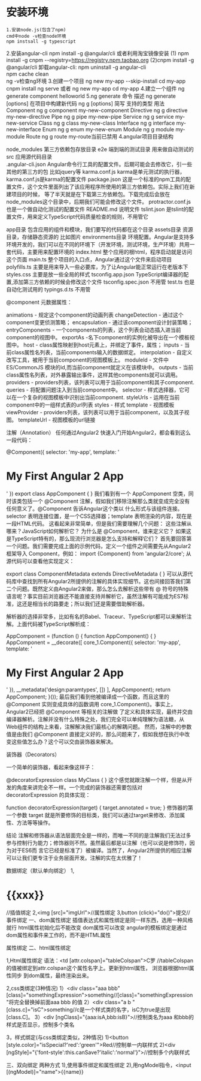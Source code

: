# 安装环境
    1.安装node.js(包含了npm)
    cmd中node -v检查node环境
    npm instsall -g typescript
2.安装angular-cli
  npm install -g @angular/cli
  或者利用淘宝镜像安装
 (1) npm install -g cnpm 
  --registry=https://registry.npm.taobao.org
 (2)cnpm install -g @angular/cli
 卸载angular-cli:
       npm uninstall -g angular-cli  
       npm cache clean  
ng -v检查ng环境
3.创建一个项目
ng new my-app --skip-install
cd my-app
cnpm install
ng serve
或者
ng new my-app
cd my-app
4.建立一个组件
ng generate component helloworld
5.ng generate
命令	描述
ng generate <type> [options]	在项目中构建新代码
ng g <type> [options]	简写
支持的类型	用法
Component	    ng g component my-new-component
Directive   	ng g directive my-new-directive
Pipe	        ng g pipe my-new-pipe
Service     	ng g service my-new-service
Class	        ng g class my-new-class
Interface	    ng g interface my-new-interface
Enum	        ng g enum my-new-enum
Module	      ng g module my-module
Route	        ng g route my-route当前已禁用
4.angular项目目录结构

node_modules        第三方依赖包存放目录
e2e                 端到端的测试目录  用来做自动测试的
src                 应用源代码目录  
.angular-cli.json   Angular命令行工具的配置文件。后期可能会去修改它，引一些其他的第三方的包  比如jquery等
karma.conf.js       karma是单元测试的执行器，karma.conf.js是karma的配置文件
package.json        这是一个标准的npm工具的配置文件，这个文件里面列出了该应用程序所使用的第三方依赖包。实际上我们在新建项目的时候，
                    等了半天就是在下载第三方依赖包。下载完成后会放在node_modules这个目录中，后期我们可能会修改这个文件。
protractor.conf.js  也是一个做自动化测试的配置文件
README.md           说明文件
tslint.json         是tslint的配置文件，用来定义TypeScript代码质量检查的规则，不用管它

app目录               包含应用的组件和模块，我们要写的代码都在这个目录
assets目录            资源目录，存储静态资源的  比如图片
environments目录      环境配置。Angular是支持多环境开发的，我们可以在不同的环境下（开发环境，测试环境，生产环境）共用一套代码，主要用来配置环境的
index.html          整个应用的根html，程序启动就是访问这个页面
main.ts             整个项目的入口点，Angular通过这个文件来启动项目
polyfills.ts        主要是用来导入一些必要库，为了让Angular能正常运行在老版本下
styles.css          主要是放一些全局的样式
tsconfig.app.json   TypeScript编译器的配置,添加第三方依赖的时候会修改这个文件
tsconfig.spec.json  不用管
test.ts             也是自动化测试用的
typings.d.ts        不用管


@component
元数据属性：

animations - 规定这个component的动画列表
changeDetection - 通过这个component变更侦测策略；
encapsulation - 通过该component设计封装策略；
entryComponents - 一个components的列表，这个列表会动态插入进当前component的视图中。
exportAs -名下component的实例化被导出在一个模板视图中。
host - class属性映射到host元素上，并绑定了事件，属性；
inputs - 当前class属性名列表，当前components输入的数据绑定。
interpolation - 自定义改写工具，被用于当前component的视图模板上。
moduleld - 文件中ES/CommonJS 模块的id,而当前component就定义在该模块中。
outputs - 当前class属性名列表，对外暴露输出事件，这样其他components就可以调用。
providers - providers列表，该列表可以用于当前component和其子component.
queries - 将配置问题注入到当前component中。
selector - 样式选择器，它可以在一个复杂的视图模板中识别出当前component.
styleUrls - 运用在当前component中的一组样式表的url列表
styles - 样式
template - 视图模板
viewProvider - providers列表，该列表可以用于当前component，以及其子视图。
templateUrl - 视图模板的url链接

注解（Annotation）
任何通过Angular2 快速入门开始Angular2，都会看到这么一段代码：

@Component({
    selector: 'my-app',
    template: '<h1>My First Angular 2 App</h1>'
})
export class AppComponent { }
我们看到有一个 AppComponent 空类，同时该类包括一个 @Component 注解，假如我们移除注解那么类就变成完全没有任何意义了。@Component 告诉Angular这个类以
什么形式与该组件连接。selector 表明连接位置，是一个CSS选择器；template 表明渲染的内容，现在是一段HTML代码。
这看起来非常简单，但是我们需要理解几个问题：
这些注解从哪来？JavaScript如何解析它？
为什么是 @Component，谁来定义它？
如果这是TypeScript特有的，那么现流行浏览器是怎么支持和解释它们？
首先要回答第一个问题。我们需要完成上面的示例代码，定义一个组件之间需要先从Angular2框架导入 Component，例如：
import {Component} from 'angular2/core';
从源代码可以查看他实现定义：

export class ComponentMetadata extends DirectiveMetadata { }
可以从源代码库中查找到所有Angular2所提供的注解的具体实现细节。这也间接回答我们第二个问题。既然定义由Angular2来做，那么怎么去解析这些带有 @ 符号的特殊
语言呢？事实目前浏览器还不能直接支持并解析它，虽然注解有可能成为ES7标准，这还是相当长的路要走；所以我们还是需要借助解析器。

解析器的选择非常多，比如有名的Babel、Traceur、TypeScript都可以来解析注解。上面代码被TypeScript解析成：

AppComponent = (function () {
    function AppComponent() {
    }
    AppComponent = __decorate([
        core_1.Component({
            selector: 'my-app',
            template: '<h1>My First Angular 2 App</h1>'
        }), 
        __metadata('design:paramtypes', [])
    ], AppComponent);
    return AppComponent;
}());
最后我们看到他被编译成一个函数，而且这里的 @Component 实则变成具体的函数调用 core_1.Component()。事实上，Angular2已经把 @Component 等相关的注解做
了定义和具体实现，最终并交由编译器解析。注解并没有什么特殊之处，我们完全可以单纯理解为语法糖，从Web组件的结构上来看，注解解决我们最核心的解耦问题。
然而，注解中的参数值是由我们 @Component 直接定义好的，那么问题来了，假如我想在执行中改变这些值怎么办？这个可以交由装饰器来解决。

装饰器（Decorators）

一个简单的装饰器，看起来像这样子：

@decoratorExpression
class MyClass { }
这个感觉就跟注解一个样，但是从开发的角度来讲完全不一样。一个完成的装饰器还需要包括对 decoratorExpression 的具体实现：

function decoratorExpression(target) {
   target.annotated = true;
}
修饰器的第一个参数 target 就是所要修饰的目标类，我们可以通过target来修改、添加属性、方法等等操作。

结论
注解和修饰器从语法层面完全是一样的，而唯一不同的是注解我们无法过多参与控制行为能力；修饰器则不然。虽然最后都是以注解（也可以说是修饰符，因为对于ES6而
言它已经是标准了）被编译。当然了，Angular2所提供的相应注解可以让我们更专注于业务层面开发。注解的实在太优雅了！

数据绑定（默认单向绑定）
1,<h1>{{xxx}}</h1>//插值绑定
2,<img [src]="imgUrl">//属性绑定
3,button (click)="do()">提交</button>//事件绑定
一、dom属性绑定
插值表达式和属性绑定是同一样东西，选用一种风格就行
html属性初始化后不能改变
dom属性可以改变
angular的模板绑定是通过dom属性和事件来工作的，而不是HTML属性

属性绑定
二、html属性绑定

1,Html属性绑定
语法：<td [attr.colspan]="tableColspan">C罗<td> //tableColspan的值被绑定到attr.colspan这个属性名字上。更新到html属性， 浏览器根据html属性同步
到dom属性，最终渲染出来。

2,css类绑定(3种情况)
1）<div class="aaa bbb" [class]="somethingExpression">something</div>//[class]="somethingExpression"将完全替换掉前面aaa bbb 的值
2）<div class="a b " [class.c]="isC">something</div>//c是一个样式类的名字，isC为true是出现[class.C]。
3）<div [ngClass]="{aaa:isA,bbb:isB}"></div>//控制类名为aaa 和bbb的样式是否显示，控制多个类名

3，样式绑定(与css类绑定类似，2种情况)
1)<button [style.color]="isSpecial?'red':'green'">Red</button>//控制单一内联样式
2)<div [ngStyle]="{'font-style':this.canSave?'italic':'normal'}"></div>//控制多个内联样式

三、双向绑定
两种方式
1),使用事件绑定和属性绑定
2),用ngModel指令，<input [(ngModel)]="name">{{name}}



